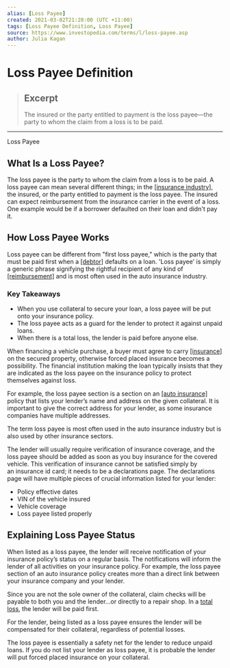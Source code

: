 ```yaml
---
alias: [Loss Payee]
created: 2021-03-02T21:28:00 (UTC +11:00)
tags: [Loss Payee Definition, Loss Payee]
source: https://www.investopedia.com/terms/l/loss-payee.asp
author: Julia Kagan
---
```


# Loss Payee Definition

> ## Excerpt
> The insured or the party entitled to payment is the loss payee—the party to whom the claim from a loss is to be paid.

---

Loss Payee
## What Is a Loss Payee?

The loss payee is the party to whom the claim from a loss is to be paid. A loss payee can mean several different things; in the [[insurance industry]](https://www.investopedia.com/articles/personal-finance/080616/what-adverse-selection-insurance-industry.asp), the insured, or the party entitled to payment is the loss payee. The insured can expect reimbursement from the insurance carrier in the event of a loss. One example would be if a borrower defaulted on their loan and didn't pay it.

## How Loss Payee Works

Loss payee can be different from "first loss payee," which is the party that must be paid first when a [[debtor]](https://www.investopedia.com/terms/d/debtor.asp) defaults on a loan. 'Loss payee' is simply a generic phrase signifying the rightful recipient of any kind of [[reimbursement]](https://www.investopedia.com/terms/r/reimbursement.asp) and is most often used in the auto insurance industry.

### Key Takeaways

-   When you use collateral to secure your loan, a loss payee will be put onto your insurance policy. 
-   The loss payee acts as a guard for the lender to protect it against unpaid loans. 
-   When there is a total loss, the lender is paid before anyone else. 

When financing a vehicle purchase, a buyer must agree to carry [[insurance]](https://www.investopedia.com/terms/s/standard-auto-insurance.asp) on the secured property, otherwise forced placed insurance becomes a possibility. The financial institution making the loan typically insists that they are indicated as the loss payee on the insurance policy to protect themselves against loss.

For example, the loss payee section is a section on an [[auto insurance]](https://www.investopedia.com/terms/a/auto-insurance.asp) policy that lists your lender’s name and address on the given collateral. It is important to give the correct address for your lender, as some insurance companies have multiple addresses.

The term loss payee is most often used in the auto insurance industry but is also used by other insurance sectors.

The lender will usually require verification of insurance coverage, and the loss payee should be added as soon as you buy insurance for the covered vehicle. This verification of insurance cannot be satisfied simply by an insurance id card; it needs to be a declarations page. The declarations page will have multiple pieces of crucial information listed for your lender:

-   Policy effective dates
-   VIN of the vehicle insured
-   Vehicle coverage
-   Loss payee listed properly

## Explaining Loss Payee Status

When listed as a loss payee, the lender will receive notification of your insurance policy’s status on a regular basis. The notifications will inform the lender of all activities on your insurance policy. For example, the loss payee section of an auto insurance policy creates more than a direct link between your insurance company and your lender.

Since you are not the sole owner of the collateral, claim checks will be payable to both you and the lender...or directly to a repair shop. In a [total loss](https://www.investopedia.com/terms/a/actual-total-loss.asp), the lender will be paid first.

For the lender, being listed as a loss payee ensures the lender will be compensated for their collateral, regardless of potential losses.

The loss payee is essentially a safety net for the lender to reduce unpaid loans. If you do not list your lender as loss payee, it is probable the lender will put forced placed insurance on your collateral.
